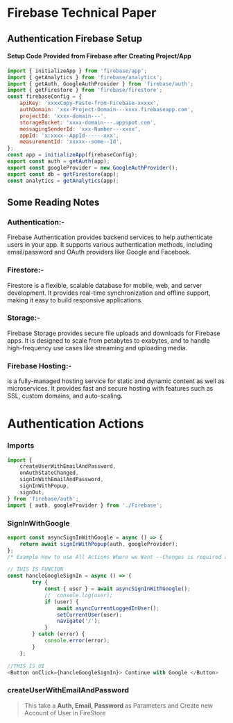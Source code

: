 # Firebase Technical Paper

## Authentication Firebase Setup

#### Setup Code Provided from Firebase after Creating Project/App

```js
import { initializeApp } from 'firebase/app';
import { getAnalytics } from 'firebase/analytics';
import { getAuth, GoogleAuthProvider } from 'firebase/auth';
import { getFirestore } from 'firebase/firestore';
const firebaseConfig = {
	apiKey: 'xxxxCopy-Paste-from-Firebase-xxxxx',
	authDomain: 'xxx-Project-Domain---xxxx.firebaseapp.com',
	projectId: 'xxxx-domain---',
	storageBucket: 'xxxx-domain---.appspot.com',
	messagingSenderId: 'xxx-Number---xxxx',
	appId: 'x:xxxx--AppId------xxx',
	measurementId: 'xxxxx--some--Id',
};
const app = initializeApp(firebaseConfig);
export const auth = getAuth(app);
export const googleProvider = new GoogleAuthProvider();
export const db = getFirestore(app);
const analytics = getAnalytics(app);

```
## Some Reading Notes 

### Authentication:-
Firebase Authentication provides backend services to help authenticate users in your app. It supports various authentication methods, including email/password and OAuth providers like Google and Facebook.
### Firestore:-
Firestore is a flexible, scalable database for mobile, web, and server development. It provides real-time synchronization and offline support, making it easy to build responsive applications.
### Storage:-
Firebase Storage provides secure file uploads and downloads for Firebase apps. It is designed to scale from petabytes to exabytes, and to handle high-frequency use cases like streaming and uploading media.
### Firebase Hosting:-
is a fully-managed hosting service for static and dynamic content as well as microservices. It provides fast and secure hosting with features such as SSL, custom domains, and auto-scaling.

# Authentication Actions

### Imports
```js
import {
	createUserWithEmailAndPassword,
	onAuthStateChanged,
	signInWithEmailAndPassword,
	signInWithPopup,
	signOut,
} from 'firebase/auth';
import { auth, googleProvider } from './Firebase';
```
### SignInWithGoogle
```js
export const asyncSignInWithGoogle = async () => {
	return await signInWithPopup(auth, googleProvider);
};
/* Example How to use All Actions Where we Want --Changes is required as per Actions  */

// THIS IS FUNCION
const hancleGoogleSignIn = async () => {
		try {
			const { user } = await asyncSignInWithGoogle();
			// 	console.log(user);
			if (user) {
				await asyncCurrentLoggedInUser();
				setCurrentUser(user);
				navigate('/');
			}
		} catch (error) {
			console.error(error);
		}
	};

//THIS IS UI
<Button onClick={hancleGoogleSignIn}> Continue with Google </Button>
```
### createUserWithEmailAndPassword 
> This take a <b> Auth, Email, Password </b> as Parameters and Create new Account of User in FireStore


